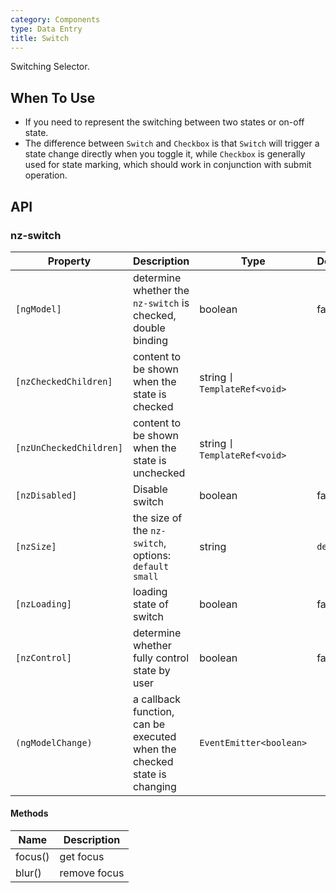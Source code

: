 ```yaml
---
category: Components
type: Data Entry
title: Switch
---
```


Switching Selector.

## When To Use

- If you need to represent the switching between two states or on-off state.
- The difference between `Switch` and `Checkbox` is that `Switch` will trigger a state change directly when you toggle it, while `Checkbox` is generally used for state marking, which should work in conjunction with submit operation.

## API

### nz-switch

| Property | Description | Type | Default |
| -------- | ----------- | ---- | ------- |
| `[ngModel]` | determine whether the `nz-switch` is checked, double binding | boolean | false |
| `[nzCheckedChildren]` | content to be shown when the state is checked | string丨`TemplateRef<void>` |  |
| `[nzUnCheckedChildren]` | content to be shown when the state is unchecked | string丨`TemplateRef<void>` |  |
| `[nzDisabled]` | Disable switch | boolean | false |
| `[nzSize]` | the size of the `nz-switch`, options: `default` `small` | string | `default` |
| `[nzLoading]` | loading state of switch | boolean | false |
| `[nzControl]` | determine whether fully control state by user  | boolean | false |
| `(ngModelChange)` | a callback function, can be executed when the checked state is changing | `EventEmitter<boolean>` |  |

#### Methods

| Name | Description |
| ---- | ----------- |
| focus() | get focus |
| blur() | remove focus |

